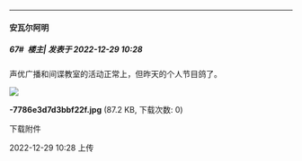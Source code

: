 

*****

####  安瓦尔阿明  
##### 67#         楼主| 发表于 2022-12-29 10:28

声优广播和间谍教室的活动正常上，但昨天的个人节目鸽了。

<img src="https://img.saraba1st.com/forum/202212/29/102837psmo5rsdpos5o89k.jpg" referrerpolicy="no-referrer">

<strong>-7786e3d7d3bbf22f.jpg</strong> (87.2 KB, 下载次数: 0)

下载附件

2022-12-29 10:28 上传


